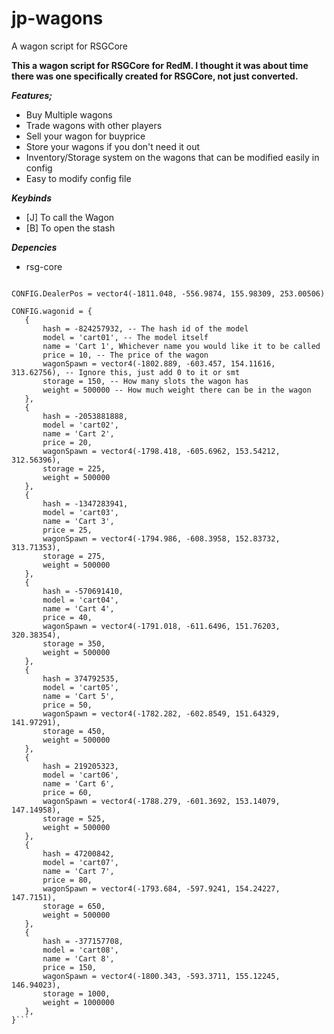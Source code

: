 # jp-wagons
 A wagon script for RSGCore

**This a wagon script for RSGCore for RedM. I thought it was about time there was one specifically created for RSGCore, not just converted.**

**_Features;_**
- Buy Multiple wagons
- Trade wagons with other players
- Sell your wagon for buyprice
- Store your wagons if you don't need it out
- Inventory/Storage system on the wagons that can be modified easily in config
- Easy to modify config file


**_Keybinds_**
- [J] To call the Wagon
- [B] To open the stash


**_Depencies_**
- rsg-core

 
 ```CONFIG = {}

CONFIG.DealerPos = vector4(-1811.048, -556.9874, 155.98309, 253.00506)

CONFIG.wagonid = {
    {
        hash = -824257932, -- The hash id of the model
        model = 'cart01', -- The model itself
        name = 'Cart 1', Whichever name you would like it to be called
        price = 10, -- The price of the wagon
        wagonSpawn = vector4(-1802.889, -603.457, 154.11616, 313.62756), -- Ignore this, just add 0 to it or smt
        storage = 150, -- How many slots the wagon has
        weight = 500000 -- How much weight there can be in the wagon
    },
    {
        hash = -2053881888, 
        model = 'cart02', 
        name = 'Cart 2', 
        price = 20,
        wagonSpawn = vector4(-1798.418, -605.6962, 153.54212, 312.56396),
        storage = 225,
        weight = 500000
    },
    {
        hash = -1347283941, 
        model = 'cart03', 
        name = 'Cart 3', 
        price = 25,
        wagonSpawn = vector4(-1794.986, -608.3958, 152.83732, 313.71353),
        storage = 275,
        weight = 500000
    },
    {
        hash = -570691410, 
        model = 'cart04', 
        name = 'Cart 4', 
        price = 40,
        wagonSpawn = vector4(-1791.018, -611.6496, 151.76203, 320.38354),
        storage = 350,
        weight = 500000
    },
    {
        hash = 374792535, 
        model = 'cart05', 
        name = 'Cart 5', 
        price = 50,
        wagonSpawn = vector4(-1782.282, -602.8549, 151.64329, 141.97291),
        storage = 450,
        weight = 500000
    },
    {
        hash = 219205323, 
        model = 'cart06', 
        name = 'Cart 6', 
        price = 60,
        wagonSpawn = vector4(-1788.279, -601.3692, 153.14079, 147.14958),
        storage = 525,
        weight = 500000
    },
    {
        hash = 47200842, 
        model = 'cart07', 
        name = 'Cart 7', 
        price = 80,
        wagonSpawn = vector4(-1793.684, -597.9241, 154.24227, 147.7151),
        storage = 650,
        weight = 500000
    },
    {
        hash = -377157708, 
        model = 'cart08', 
        name = 'Cart 8', 
        price = 150,
        wagonSpawn = vector4(-1800.343, -593.3711, 155.12245, 146.94023),
        storage = 1000,
        weight = 1000000
    },
}```
